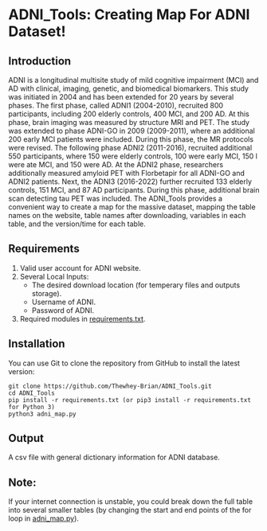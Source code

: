 # ADNI_Tools: Creating Map For ADNI Dataset!
## Introduction
ADNI is a longitudinal multisite study of mild cognitive impairment (MCI) and AD with clinical, imaging, genetic, and biomedical biomarkers. This study was initiated in 2004 and has been extended for 20 years by several phases. The first phase, called ADNI1 (2004-2010), recruited 800 participants, including 200 elderly controls, 400 MCI, and 200 AD. At this phase, brain imaging was measured by structure MRI and PET. The study was extended to phase ADNI-GO in 2009 (2009-2011), where an additional 200 early MCI patients were included. During this phase, the MR protocols were revised. The following phase ADNI2 (2011-2016), recruited additional 550 participants, where 150 were elderly controls, 100 were early MCI, 150 l were ate MCI, and 150 were AD. At the ADNI2 phase, researchers additionally measured amyloid PET with Florbetapir for all ADNI-GO and ADNI2 patients. Next, the ADNI3 (2016-2022) further recruited 133 elderly controls, 151 MCI, and 87 AD participants. During this phase, additional brain scan detecting tau PET was included. The ADNI_Tools provides a convenient way to create a map for the massive dataset, mapping the table names on the website, table names after downloading, variables in each table, and the version/time for each table. 

## Requirements
1. Valid user account for ADNI website.
2. Several Local Inputs:
   - The desired download location (for temperary files and outputs storage).
   - Username of ADNI.
   - Password of ADNI.
3. Required modules in [requirements.txt](https://github.com/Thewhey-Brian/ADNI_Tools/blob/master/requirements.txt).

## Installation
You can use Git to clone the repository from GitHub to install the latest version:
```
git clone https://github.com/Thewhey-Brian/ADNI_Tools.git
cd ADNI_Tools
pip install -r requirements.txt (or pip3 install -r requirements.txt for Python 3)
python3 adni_map.py
```

## Output
A csv file with general dictionary information for ADNI database.

## Note:
If your internet connection is unstable, you could break down the full table into several smaller tables (by changing the start and end points of the for loop in [adni_map.py](https://github.com/Thewhey-Brian/ADNI_Tools/blob/master/adni_map.py)).
 
